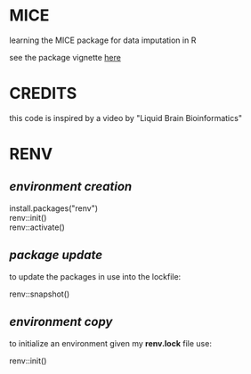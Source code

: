 # MICE
learning the MICE package for data imputation in R

see the package vignette [here](https://amices.org/mice/)

# CREDITS
this code is inspired by a video by "Liquid Brain Bioinformatics" 

# RENV
## *environment creation*

install.packages("renv") <br>
renv::init() <br>
renv::activate()

## *package update*
to update the packages in use into the lockfile: 

renv::snapshot()

## *environment copy*
to initialize an environment given my **renv.lock** file use: 

renv::init() 


